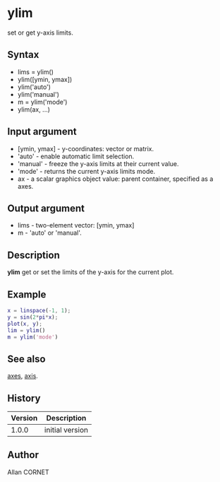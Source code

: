 # ylim

set or get y-axis limits.

## Syntax

- lims = ylim()
- ylim([ymin, ymax])
- ylim('auto')
- ylim('manual')
- m = ylim('mode')
- ylim(ax, ...)

## Input argument

- [ymin, ymax] - y-coordinates: vector or matrix.
- 'auto' - enable automatic limit selection.
- 'manual' - freeze the y-axis limits at their current value.
- 'mode' - returns the current y-axis limits mode.
- ax - a scalar graphics object value: parent container, specified as a axes.

## Output argument

- lims - two-element vector: [ymin, ymax]
- m - 'auto' or 'manual'.

## Description

  <p><b>ylim</b> get or set the limits of the y-axis for the current plot.</p>

## Example

```matlab
x = linspace(-1, 1);
y = sin(2*pi*x);
plot(x, y);
lim = ylim()
m = ylim('mode')
```

## See also

[axes](axes.md), [axis](axis.md).

## History

| Version | Description     |
| ------- | --------------- |
| 1.0.0   | initial version |

## Author

Allan CORNET
